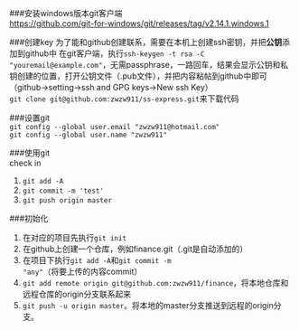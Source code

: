 ###安装windows版本git客户端  
https://github.com/git-for-windows/git/releases/tag/v2.14.1.windows.1  

###创建key
为了能和github创建联系，需要在本机上创建ssh密钥，并把**公钥**添加到github中 
在git客户端，执行`ssh-keygen -t rsa -C "youremail@example.com"`，无需passphrase，一路回车，结果会显示公钥和私钥创建的位置，打开公钥文件（.pub文件），并把内容粘帖到github中即可（github->setting->ssh and GPG keys->New ssh Key）  
`git clone git@github.com:zwzw911/ss-express.git`来下载代码  

###设置git  
`git config --global user.email "zwzw911@hotmail.com"`  
`git config --global user.name "zwzw911"`   


###使用git  
check in
1. `git add -A`
2. `git commit -m 'test'`
3. `git push origin master`

###初始化
1. 在对应的项目先执行`git init`  
2. 在github上创建一个仓库，例如finance.git（.git是自动添加的）
3. 在项目下执行`git add -A`和`git commit -m "any"`（将要上传的内容commit）
4. `git add remote origin git@github.com:zwzw911/finance`，将本地仓库和远程仓库的origin分支联系起来
5. `git push -u origin master`。将本地的master分支推送到远程的origin分支。
